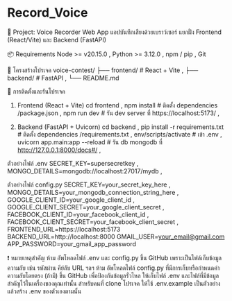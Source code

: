 # Record_Voice
📁 Project: Voice Recorder Web App 
แอปบันทึกเสียงด้วยเบราว์เซอร์ แยกฝั่ง Frontend (React/Vite) และ Backend (FastAPI)

📦 Requirements
Node >= v20.15.0 ,
Python >= 3.12.0 ,
npm / pip ,
Git

📂 โครงสร้างโปรเจค
voice-contest/
├── frontend/        # React + Vite ,
├── backend/         # FastAPI ,
└── README.md 

🚀 การติดตั้งและรันโปรเจค
1. Frontend (React + Vite)
cd frontend ,
npm install           # ติดตั้ง dependencies /package.json ,
npm run dev           # รัน dev server ที่ https://localhost:5173/ ,

2. Backend (FastAPI + Uvicorn)
cd backend ,
pip install -r requirements.txt  # ติดตั้ง dependencies /requirements.txt ,
env/scripts/activate             # เข้า .env  ,
uvicorn app.main:app --reload    # รัน db mongodb ที่ http://127.0.0.1:8000/docs#/ ,


ตัวอย่างไฟล์ .env 
SECRET_KEY=supersecretkey ,
MONGO_DETAILS=mongodb://localhost:27017/mydb ,

ตัวอย่างไฟล์ config.py
SECRET_KEY=your_secret_key_here ,
MONGO_DETAILS=your_mongodb_connection_string_here ,
GOOGLE_CLIENT_ID=your_google_client_id ,
GOOGLE_CLIENT_SECRET=your_google_client_secret ,
FACEBOOK_CLIENT_ID=your_facebook_client_id ,
FACEBOOK_CLIENT_SECRET=your_facebook_client_secret ,
FRONTEND_URL=https://localhost:5173
BACKEND_URL=http://localhost:8000
GMAIL_USER=your_email@gmail.com
APP_PASSWORD=your_gmail_app_password

❗ หมายเหตุสำคัญ
ห้าม อัพโหลดไฟล์ .env และ config.py ขึ้น GitHub เพราะเป็นไฟล์เก็บข้อมูลความลับ เช่น รหัสผ่าน คีย์ลับ URL ฯลฯ
ห้าม อัพโหลดไฟล์ config.py ที่มีการเก็บหรือกำหนดค่าความลับโดยตรง (ถ้ามี) ขึ้น GitHub เพื่อป้องกันข้อมูลรั่วไหล
ให้เก็บไฟล์ .env และไฟล์ที่มีข้อมูลสำคัญไว้ในเครื่องของคุณเท่านั้น
สำหรับคนที่ clone โปรเจค ให้ใช้ .env.example เป็นตัวอย่าง แล้วสร้าง .env ของตัวเองตามนั้น
